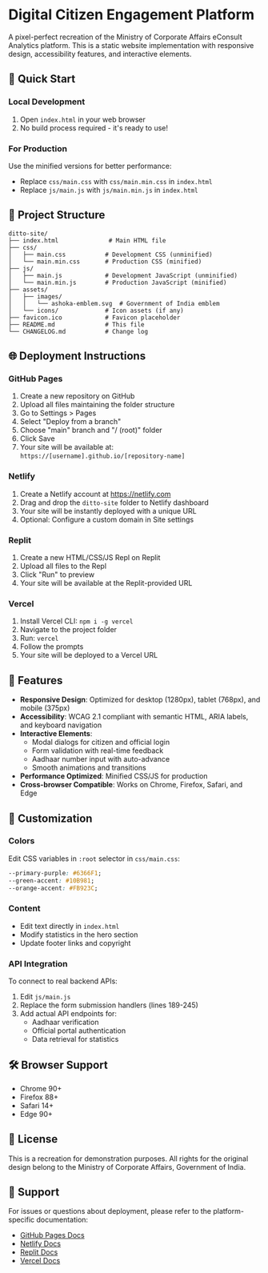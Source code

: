 # Digital Citizen Engagement Platform

A pixel-perfect recreation of the Ministry of Corporate Affairs eConsult Analytics platform. This is a static website implementation with responsive design, accessibility features, and interactive elements.

## 🚀 Quick Start

### Local Development
1. Open `index.html` in your web browser
2. No build process required - it's ready to use!

### For Production
Use the minified versions for better performance:
- Replace `css/main.css` with `css/main.min.css` in `index.html`
- Replace `js/main.js` with `js/main.min.js` in `index.html`

## 📁 Project Structure

```
ditto-site/
├── index.html              # Main HTML file
├── css/
│   ├── main.css           # Development CSS (unminified)
│   └── main.min.css       # Production CSS (minified)
├── js/
│   ├── main.js            # Development JavaScript (unminified)
│   └── main.min.js        # Production JavaScript (minified)
├── assets/
│   ├── images/
│   │   └── ashoka-emblem.svg  # Government of India emblem
│   └── icons/             # Icon assets (if any)
├── favicon.ico            # Favicon placeholder
├── README.md              # This file
└── CHANGELOG.md           # Change log
```

## 🌐 Deployment Instructions

### GitHub Pages

1. Create a new repository on GitHub
2. Upload all files maintaining the folder structure
3. Go to Settings > Pages
4. Select "Deploy from a branch"
5. Choose "main" branch and "/ (root)" folder
6. Click Save
7. Your site will be available at: `https://[username].github.io/[repository-name]`

### Netlify

1. Create a Netlify account at https://netlify.com
2. Drag and drop the `ditto-site` folder to Netlify dashboard
3. Your site will be instantly deployed with a unique URL
4. Optional: Configure a custom domain in Site settings

### Replit

1. Create a new HTML/CSS/JS Repl on Replit
2. Upload all files to the Repl
3. Click "Run" to preview
4. Your site will be available at the Replit-provided URL

### Vercel

1. Install Vercel CLI: `npm i -g vercel`
2. Navigate to the project folder
3. Run: `vercel`
4. Follow the prompts
5. Your site will be deployed to a Vercel URL

## 🎨 Features

- **Responsive Design**: Optimized for desktop (1280px), tablet (768px), and mobile (375px)
- **Accessibility**: WCAG 2.1 compliant with semantic HTML, ARIA labels, and keyboard navigation
- **Interactive Elements**: 
  - Modal dialogs for citizen and official login
  - Form validation with real-time feedback
  - Aadhaar number input with auto-advance
  - Smooth animations and transitions
- **Performance Optimized**: Minified CSS/JS for production
- **Cross-browser Compatible**: Works on Chrome, Firefox, Safari, and Edge

## 🔧 Customization

### Colors
Edit CSS variables in `:root` selector in `css/main.css`:
```css
--primary-purple: #6366F1;
--green-accent: #10B981;
--orange-accent: #FB923C;
```

### Content
- Edit text directly in `index.html`
- Modify statistics in the hero section
- Update footer links and copyright

### API Integration
To connect to real backend APIs:
1. Edit `js/main.js`
2. Replace the form submission handlers (lines 189-245)
3. Add actual API endpoints for:
   - Aadhaar verification
   - Official portal authentication
   - Data retrieval for statistics

## 🛠️ Browser Support

- Chrome 90+
- Firefox 88+
- Safari 14+
- Edge 90+

## 📝 License

This is a recreation for demonstration purposes. All rights for the original design belong to the Ministry of Corporate Affairs, Government of India.

## 🤝 Support

For issues or questions about deployment, please refer to the platform-specific documentation:
- [GitHub Pages Docs](https://docs.github.com/en/pages)
- [Netlify Docs](https://docs.netlify.com/)
- [Replit Docs](https://docs.replit.com/)
- [Vercel Docs](https://vercel.com/docs)